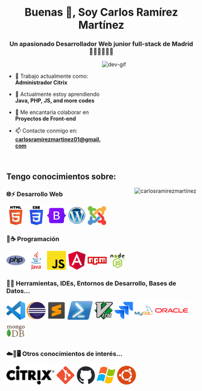<!-- Hi there 👋

**carlosramirezmartinez/carlosramirezmartinez** is a ✨ _special_ ✨ repository because its `README.md` (this file) appears on your GitHub profile.

Here are some ideas to get you started:

- 🔭 I’m currently working on ...
- 🌱 I’m currently learning ...
- 👯 I’m looking to collaborate on ...
- 🤔 I’m looking for help with ...
- 💬 Ask me about ...
- 📫 How to reach me: ...
- 😄 Pronouns: ...
- ⚡ Fun fact: ...

  Stats:
 <p align="right"><img align="center" src="https://github-readme-stats.vercel.app/api/top-langs?username=carlosramirezmartinez&show_icons=true&locale=en&layout=compact" alt="carlosramirezmartinez" /></p>
</p>

-->

  
<h1 align="center">Buenas 👋, Soy Carlos Ramírez Martínez</h1>

<h3 align="center">Un apasionado Desarrollador Web junior full-stack de Madrid👨‍💻👨‍💻👨‍💻</h3>


<div>
  <img align="right" alt="dev-gif" height="210" width="250" src="https://i.giphy.com/media/unQ3IJU2RG7DO/giphy.webp">
</div>


<br>
<div style="display: inline_block">
 
- 🔭 Trabajo actualmente como: **Administrador Citrix**

- 🌱 Actualmente estoy aprendiendo **Java, PHP, JS, and more codes**

- 👯 Me encantaría colaborar en **Proyectos de Front-end**

- 📫 Contacte conmigo en: **carlosramirezmartinez01@gmail.com**
  
</div> 
<br>

## Tengo conocimientos sobre:

<div>
  <img align="right" height="200" alt="carlosramirezmartinez" src="https://github-readme-stats.vercel.app/api?username=carlosramirezmartinez&show_icons=true&theme=light&include_all_commits=true&count_private=true"/>
</div>

### 🌐⚡ Desarrollo Web
 <div style="display: inline_block">
  <img height="50" src="https://github.com/carlosramirezmartinez/Logos/blob/main/html.png">
  <img height="50" src="https://github.com/carlosramirezmartinez/Logos/blob/main/css.png">
  <img height="50" src="https://github.com/carlosramirezmartinez/Logos/blob/main/bootstrap.png">
  <img height="50" src="https://github.com/carlosramirezmartinez/Logos/blob/main/wordpress.png">
  <img height="50" src="https://github.com/carlosramirezmartinez/Logos/blob/main/joomla.png">

  
 </div> 


### 🐘☕ Programación
<div style="display: inline_block">
  <img height="50" src="https://github.com/carlosramirezmartinez/Logos/blob/main/php.png">
  <img height="50" src="https://github.com/carlosramirezmartinez/Logos/blob/main/java.png">
  <img height="50" src="https://github.com/carlosramirezmartinez/Logos/blob/main/javascript.png">
  <img height="50" src="https://github.com/carlosramirezmartinez/Logos/blob/main/angular.png">
  <img height="50" src="https://github.com/carlosramirezmartinez/Logos/blob/main/npm.png">
  <img height="50" src="https://github.com/carlosramirezmartinez/Logos/blob/main/nodejs.png">

 </div> 


### 🔨💾 Herramientas, IDEs, Entornos de Desarrollo, Bases de Datos...

<div style="display: inline_block">
  <img height="50" src="https://github.com/carlosramirezmartinez/Logos/blob/main/visualstudiocode.png">
  <img height="50" src="https://github.com/carlosramirezmartinez/Logos/blob/main/eclipse.png">
  <img height="50" src="https://github.com/carlosramirezmartinez/Logos/blob/main/sublime.png">
  <img height="50" src="https://github.com/carlosramirezmartinez/Logos/blob/main/powershell.png">
  <img height="50" src="https://github.com/carlosramirezmartinez/Logos/blob/main/vim.png">
  <img height="50" src="https://github.com/carlosramirezmartinez/Logos/blob/main/jira.png">
  <img height="50" src="https://github.com/carlosramirezmartinez/Logos/blob/main/mysql.png">
  <img height="50" src="https://github.com/carlosramirezmartinez/Logos/blob/main/oracle.png">
  <img height="50" src="https://github.com/carlosramirezmartinez/Logos/blob/main/mongodb.PNG">

  
</div> 

### ☁️🧰🖥️ Otros conocimientos de interés...
<div style="display: inline_block">
  <img height="50" src="https://github.com/carlosramirezmartinez/Logos/blob/main/citrix.png">
  <img height="50" src="https://github.com/carlosramirezmartinez/Logos/blob/main/git.png">
  <img height="50" src="https://github.com/carlosramirezmartinez/Logos/blob/main/github.png">
  <img height="50" src="https://github.com/carlosramirezmartinez/Logos/blob/main/windows.png">
  <img height="50" src="https://github.com/carlosramirezmartinez/Logos/blob/main/ubuntu.png">

</div> 








